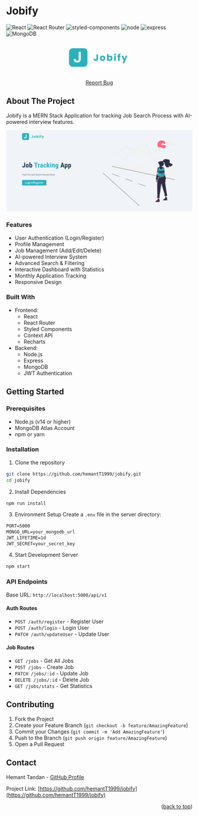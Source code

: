 # Jobify

<div id="top"></div>

![React](https://img.shields.io/badge/React-20232A?style=for-the-badge&logo=react&logoColor=61DAFB)
![React Router](https://img.shields.io/badge/React_Router-CA4245?style=for-the-badge&logo=react-router&logoColor=white)
![styled-components](https://img.shields.io/badge/styled--components-DB7093?style=for-the-badge&logo=styled-components&logoColor=white)
![node](https://img.shields.io/badge/Node.js-339933?style=for-the-badge&logo=nodedotjs&logoColor=white)
![express](https://img.shields.io/badge/Express.js-000000?style=for-the-badge&logo=express&logoColor=white)
![MongoDB](https://img.shields.io/badge/MongoDB-4EA94B?style=for-the-badge&logo=mongodb&logoColor=white)

<div align="center">
<br>
<a href="https://github.com/hemantT1999/jobify">
    <img src="./client/src/assets/images/logo.svg" alt="Logo" height="50" >
</a>
<br>
<br>

<p align="center">
    <a href="https://github.com/hemantT1999/jobify/issues">Report Bug</a>
</p>
</div>

## About The Project

Jobify is a MERN Stack Application for tracking Job Search Process with AI-powered interview features.

![Preview](./client/src/assets/images/preview.PNG)

### Features

- User Authentication (Login/Register)
- Profile Management
- Job Management (Add/Edit/Delete)
- AI-powered Interview System
- Advanced Search & Filtering
- Interactive Dashboard with Statistics
- Monthly Application Tracking
- Responsive Design

### Built With

- Frontend:
  - React
  - React Router
  - Styled Components
  - Context API
  - Recharts
- Backend:
  - Node.js
  - Express
  - MongoDB
  - JWT Authentication

## Getting Started

### Prerequisites

- Node.js (v14 or higher)
- MongoDB Atlas Account
- npm or yarn

### Installation

1. Clone the repository

```sh
git clone https://github.com/hemantT1999/jobify.git
cd jobify
```

2. Install Dependencies

```sh
npm run install
```

3. Environment Setup
   Create a `.env` file in the server directory:

```env
PORT=5000
MONGO_URL=your_mongodb_url
JWT_LIFETIME=1d
JWT_SECRET=your_secret_key
```

4. Start Development Server

```sh
npm start
```

### API Endpoints

Base URL: `http://localhost:5000/api/v1`

#### Auth Routes

- `POST /auth/register` - Register User
- `POST /auth/login` - Login User
- `PATCH /auth/updateUser` - Update User

#### Job Routes

- `GET /jobs` - Get All Jobs
- `POST /jobs` - Create Job
- `PATCH /jobs/:id` - Update Job
- `DELETE /jobs/:id` - Delete Job
- `GET /jobs/stats` - Get Statistics

## Contributing

1. Fork the Project
2. Create your Feature Branch (`git checkout -b feature/AmazingFeature`)
3. Commit your Changes (`git commit -m 'Add AmazingFeature'`)
4. Push to the Branch (`git push origin feature/AmazingFeature`)
5. Open a Pull Request

## Contact

Hemant Tandan - [GitHub Profile](https://github.com/hemantT1999)

Project Link: [https://github.com/hemantT1999/jobify](https://github.com/hemantT1999/jobify)

<p align="right">(<a href="#top">back to top</a>)</p>
